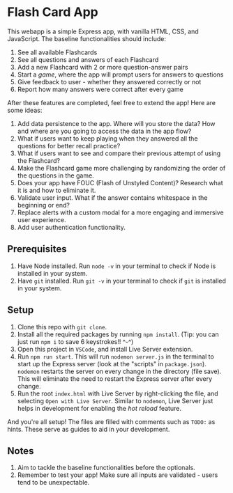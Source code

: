 # Flash Card App

This webapp is a simple Express app, with vanilla HTML, CSS, and JavaScript. The baseline functionalities should include:

1. See all available Flashcards
2. See all questions and answers of each Flashcard
3. Add a new Flashcard with 2 or more question-answer pairs
4. Start a _game_, where the app will prompt users for answers to questions
5. Give feedback to user - whether they answered correctly or not
6. Report how many answers were correct after every game

After these features are completed, feel free to extend the app! Here are some ideas:

1. Add data persistence to the app. Where will you store the data? How and where are you going to access the data in the app flow?
2. What if users want to keep playing when they answered all the questions for better recall practice?
3. What if users want to see and compare their previous attempt of using the Flashcard?
4. Make the Flashcard game more challenging by randomizing the order of the questions in the game.
5. Does your app have FOUC (Flash of Unstyled Content)? Research what it is and how to eliminate it.
6. Validate user input. What if the answer contains whitespace in the beginning or end?
7. Replace alerts with a custom modal for a more engaging and immersive user experience.
8. Add user authentication functionality.

## Prerequisites

1. Have Node installed. Run `node -v` in your terminal to check if Node is installed in your system.
2. Have `git` installed. Run `git -v` in your terminal to check if `git` is installed in your system.

## Setup

1. Clone this repo with `git clone`.
2. Install all the required packages by running `npm install`. (Tip: you can just run `npm i` to save 6 keystrokes!! ^-^)
3. Open this project in `VSCode`, and install Live Server extension.
4. Run `npm run start`. This will run `nodemon server.js` in the terminal to start up the Express server (look at the "scripts" in `package.json`). `nodemon` restarts the server on every change in the directory (file save). This will eliminate the need to restart the Express server after every change.
5. Run the root `index.html` with Live Server by right-clicking the file, and selecting `Open with Live Server`. Similar to `nodemon`, Live Server just helps in development for enabling the _hot reload_ feature.

And you're all setup! The files are filled with comments such as `TODO:` as hints. These serve as guides to aid in your development.

## Notes

1. Aim to tackle the baseline functionalities before the optionals.
2. Remember to test your app! Make sure all inputs are validated - users tend to be unexpectable.
